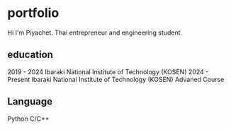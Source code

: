 # portfolio
Hi I'm Piyachet. Thai entrepreneur and engineering student.

## education
2019 - 2024 Ibaraki National Institute of Technology (KOSEN)
2024 - Present Ibaraki National Institute of Technology (KOSEN) Advaned Course

## Language
Python
C/C++
